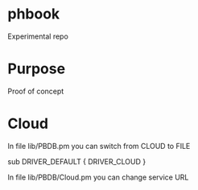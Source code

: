 phbook
======

Experimental repo

Purpose
=======

Proof of concept


Cloud
=======

In file lib/PBDB.pm you can switch from CLOUD to FILE 

  sub DRIVER_DEFAULT { DRIVER_CLOUD }

In file lib/PBDB/Cloud.pm you can change service URL



